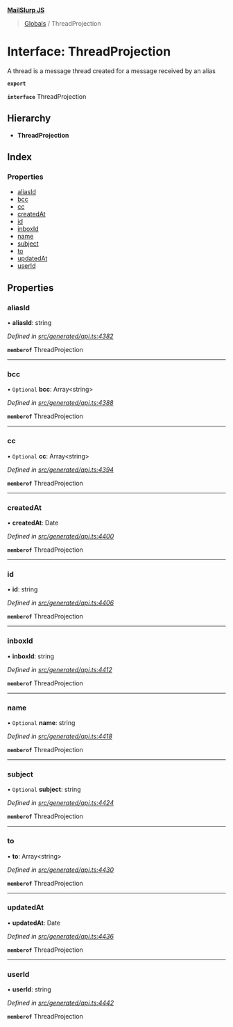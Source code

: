 **[MailSlurp JS](../README.md)**

> [Globals](../README.md) / ThreadProjection

# Interface: ThreadProjection

A thread is a message thread created for a message received by an alias

**`export`** 

**`interface`** ThreadProjection

## Hierarchy

* **ThreadProjection**

## Index

### Properties

* [aliasId](threadprojection.md#aliasid)
* [bcc](threadprojection.md#bcc)
* [cc](threadprojection.md#cc)
* [createdAt](threadprojection.md#createdat)
* [id](threadprojection.md#id)
* [inboxId](threadprojection.md#inboxid)
* [name](threadprojection.md#name)
* [subject](threadprojection.md#subject)
* [to](threadprojection.md#to)
* [updatedAt](threadprojection.md#updatedat)
* [userId](threadprojection.md#userid)

## Properties

### aliasId

•  **aliasId**: string

*Defined in [src/generated/api.ts:4382](https://github.com/mailslurp/mailslurp-client/blob/6b679b8/src/generated/api.ts#L4382)*

**`memberof`** ThreadProjection

___

### bcc

• `Optional` **bcc**: Array\<string>

*Defined in [src/generated/api.ts:4388](https://github.com/mailslurp/mailslurp-client/blob/6b679b8/src/generated/api.ts#L4388)*

**`memberof`** ThreadProjection

___

### cc

• `Optional` **cc**: Array\<string>

*Defined in [src/generated/api.ts:4394](https://github.com/mailslurp/mailslurp-client/blob/6b679b8/src/generated/api.ts#L4394)*

**`memberof`** ThreadProjection

___

### createdAt

•  **createdAt**: Date

*Defined in [src/generated/api.ts:4400](https://github.com/mailslurp/mailslurp-client/blob/6b679b8/src/generated/api.ts#L4400)*

**`memberof`** ThreadProjection

___

### id

•  **id**: string

*Defined in [src/generated/api.ts:4406](https://github.com/mailslurp/mailslurp-client/blob/6b679b8/src/generated/api.ts#L4406)*

**`memberof`** ThreadProjection

___

### inboxId

•  **inboxId**: string

*Defined in [src/generated/api.ts:4412](https://github.com/mailslurp/mailslurp-client/blob/6b679b8/src/generated/api.ts#L4412)*

**`memberof`** ThreadProjection

___

### name

• `Optional` **name**: string

*Defined in [src/generated/api.ts:4418](https://github.com/mailslurp/mailslurp-client/blob/6b679b8/src/generated/api.ts#L4418)*

**`memberof`** ThreadProjection

___

### subject

• `Optional` **subject**: string

*Defined in [src/generated/api.ts:4424](https://github.com/mailslurp/mailslurp-client/blob/6b679b8/src/generated/api.ts#L4424)*

**`memberof`** ThreadProjection

___

### to

•  **to**: Array\<string>

*Defined in [src/generated/api.ts:4430](https://github.com/mailslurp/mailslurp-client/blob/6b679b8/src/generated/api.ts#L4430)*

**`memberof`** ThreadProjection

___

### updatedAt

•  **updatedAt**: Date

*Defined in [src/generated/api.ts:4436](https://github.com/mailslurp/mailslurp-client/blob/6b679b8/src/generated/api.ts#L4436)*

**`memberof`** ThreadProjection

___

### userId

•  **userId**: string

*Defined in [src/generated/api.ts:4442](https://github.com/mailslurp/mailslurp-client/blob/6b679b8/src/generated/api.ts#L4442)*

**`memberof`** ThreadProjection
